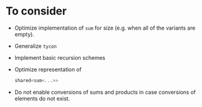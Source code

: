# To consider

* Optimize implementation of `sum` for size (e.g. when all of the variants are
  empty).

* Generalize `tycon`

* Implement basic recursion schemes

* Optimize representation of

    ```cpp
    shared<sum<...>>
    ```

* Do not enable conversions of sums and products in case conversions of elements
  do not exist.
